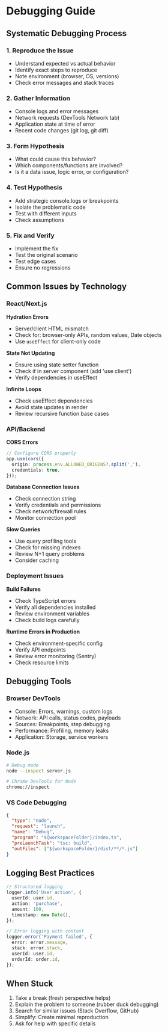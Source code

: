 # Debugging Guide

## Systematic Debugging Process

### 1. Reproduce the Issue
- Understand expected vs actual behavior
- Identify exact steps to reproduce
- Note environment (browser, OS, versions)
- Check error messages and stack traces

### 2. Gather Information
- Console logs and error messages
- Network requests (DevTools Network tab)
- Application state at time of error
- Recent code changes (git log, git diff)

### 3. Form Hypothesis
- What could cause this behavior?
- Which components/functions are involved?
- Is it a data issue, logic error, or configuration?

### 4. Test Hypothesis
- Add strategic console.logs or breakpoints
- Isolate the problematic code
- Test with different inputs
- Check assumptions

### 5. Fix and Verify
- Implement the fix
- Test the original scenario
- Test edge cases
- Ensure no regressions

## Common Issues by Technology

### React/Next.js
**Hydration Errors**
- Server/client HTML mismatch
- Check for: browser-only APIs, random values, Date objects
- Use `useEffect` for client-only code

**State Not Updating**
- Ensure using state setter function
- Check if in server component (add 'use client')
- Verify dependencies in useEffect

**Infinite Loops**
- Check useEffect dependencies
- Avoid state updates in render
- Review recursive function base cases

### API/Backend
**CORS Errors**
```typescript
// Configure CORS properly
app.use(cors({
  origin: process.env.ALLOWED_ORIGINS?.split(','),
  credentials: true,
}));
```

**Database Connection Issues**
- Check connection string
- Verify credentials and permissions
- Check network/firewall rules
- Monitor connection pool

**Slow Queries**
- Use query profiling tools
- Check for missing indexes
- Review N+1 query problems
- Consider caching

### Deployment Issues
**Build Failures**
- Check TypeScript errors
- Verify all dependencies installed
- Review environment variables
- Check build logs carefully

**Runtime Errors in Production**
- Check environment-specific config
- Verify API endpoints
- Review error monitoring (Sentry)
- Check resource limits

## Debugging Tools

### Browser DevTools
- Console: Errors, warnings, custom logs
- Network: API calls, status codes, payloads
- Sources: Breakpoints, step debugging
- Performance: Profiling, memory leaks
- Application: Storage, service workers

### Node.js
```bash
# Debug mode
node --inspect server.js

# Chrome DevTools for Node
chrome://inspect
```

### VS Code Debugging
```json
{
  "type": "node",
  "request": "launch",
  "name": "Debug",
  "program": "${workspaceFolder}/index.ts",
  "preLaunchTask": "tsc: build",
  "outFiles": ["${workspaceFolder}/dist/**/*.js"]
}
```

## Logging Best Practices

```typescript
// Structured logging
logger.info('User action', {
  userId: user.id,
  action: 'purchase',
  amount: 100,
  timestamp: new Date(),
});

// Error logging with context
logger.error('Payment failed', {
  error: error.message,
  stack: error.stack,
  userId: user.id,
  orderId: order.id,
});
```

## When Stuck
1. Take a break (fresh perspective helps)
2. Explain the problem to someone (rubber duck debugging)
3. Search for similar issues (Stack Overflow, GitHub)
4. Simplify: Create minimal reproduction
5. Ask for help with specific details
